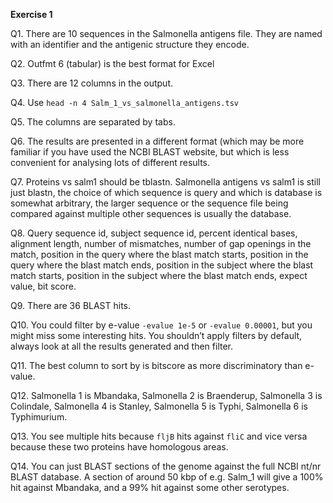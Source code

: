 **Exercise 1**

Q1. There are 10 sequences in the Salmonella antigens file. They are named with an identifier and the antigenic structure they encode.

Q2. Outfmt 6 (tabular) is the best format for Excel

Q3. There are 12 columns in the output.

Q4. Use `head -n 4 Salm_1_vs_salmonella_antigens.tsv`

Q5. The columns are separated by tabs.

Q6. The results are presented in a different format (which may be more familiar if you have used the NCBI BLAST website, but which is less convenient for analysing lots of different results.

Q7. Proteins vs salm1 should be tblastn. Salmonella antigens vs salm1 is still just blastn, the choice of which sequence is query and which is database is somewhat arbitrary, the larger sequence or the sequence file being compared against multiple other sequences is usually the database.

Q8. Query sequence id, subject sequence id, percent identical bases, alignment length, number of mismatches, number of gap openings in the match, position in the query where the blast match starts, position in the query where the blast match ends, position in the subject where the blast match starts, position in the subject where the blast match ends, expect value, bit score.

Q9. There are 36 BLAST hits.

Q10. You could filter by e-value `-evalue 1e-5` or `-evalue 0.00001`, but you might miss some interesting hits. You shouldn’t apply filters by default, always look at all the results generated and then filter.

Q11. The best column to sort by is bitscore as more discriminatory than e-value.

Q12. Salmonella 1 is Mbandaka, Salmonella 2 is Braenderup, Salmonella 3 is Colindale, Salmonella 4 is Stanley, Salmonella 5 is Typhi, Salmonella 6 is Typhimurium.

Q13. You see multiple hits because `fljB` hits against `fliC` and vice versa because these two proteins have homologous areas.

Q14.  You can just BLAST sections of the genome against the full NCBI nt/nr BLAST database. A section of around 50 kbp of e.g. Salm_1 will give a 100% hit against Mbandaka, and a 99% hit against some other serotypes.